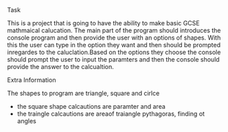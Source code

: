 Task

This is a project that is going to have the ability to make basic GCSE mathmaical calucation. The main part of the program should introduces the console program and then provide the user with an options of shapes. With this the user can type in the option they want and then should be prompted inregardes to the caluclation.Based on the options they choose the console should prompt the user to input the paramters and then the console should provide the answer to the calcualtion.

Extra Information

The shapes to program are triangle, square and cirlce 

- the square shape calcautions are paramter and area
- the traingle calcautions are areaof traiangle pythagoras, finding ot angles

